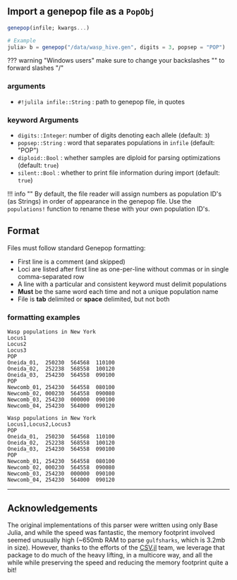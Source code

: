 ## Import a genepop file as a `PopObj`

```julia
genepop(infile; kwargs...)

# Example
julia> b = genepop("/data/wasp_hive.gen", digits = 3, popsep = "POP")
```

??? warning "Windows users"
    make sure to change your backslashes "\" to forward slashes "/" 

### arguments

- `#!julila infile::String` : path to genepop file, in quotes

### keyword Arguments

- `digits::Integer`: number of digits denoting each allele (default: `3`)
- `popsep::String` : word that separates populations in `infile` (default: "POP")
- `diploid::Bool`  : whether samples are diploid for parsing optimizations (default: `true`)
- `silent::Bool`   : whether to print file information during import (default: `true`)

!!! info ""
    By default, the file reader will assign numbers as population ID's (as Strings) in order of appearance in the genepop file. Use the `populations!` function to rename these with your own population ID's.

## Format

Files must follow standard Genepop formatting:

- First line is a comment (and skipped)
- Loci are listed after first line as one-per-line without commas or in single comma-separated row
- A line with a particular and consistent keyword must delimit populations
- **Must** be the same word each time and not a unique population name
- File is **tab** delimited or **space** delimited, but not both

### formatting examples

```tab="loci stacked vertically"
Wasp populations in New York
Locus1
Locus2
Locus3
POP
Oneida_01,	250230	564568	110100
Oneida_02,	252238	568558	100120
Oneida_03,	254230	564558	090100
POP
Newcomb_01,	254230	564558	080100
Newcomb_02,	000230	564558	090080
Newcomb_03,	254230	000000	090100
Newcomb_04,	254230	564000	090120
```

```tab="loci stacked horizontally"
Wasp populations in New York
Locus1,Locus2,Locus3
POP
Oneida_01,	250230	564568	110100
Oneida_02,	252238	568558	100120
Oneida_03,	254230	564558	090100
POP
Newcomb_01,	254230	564558	080100
Newcomb_02,	000230	564558	090080
Newcomb_03,	254230	000000	090100
Newcomb_04,	254230	564000	090120
```

-----------------

## Acknowledgements

The original implementations of this parser were written using only Base Julia, and while the speed was fantastic, the memory footprint involved seemed unusually high (~650mb RAM to parse `gulfsharks`, which is 3.2mb in size). However, thanks to the efforts of the [CSV.jl](https://github.com/JuliaData/CSV.jl) team, we leverage that package to do much of the heavy lifting, in a multicore way, and all the while while preserving the speed and reducing the memory footprint quite a bit!

